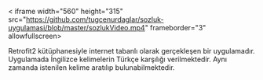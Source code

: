 < iframe width="560" height="315" src="https://github.com/tugcenurdaglar/sozluk-uygulamasi/blob/master/sozlukVideo.mp4" frameborder="3" allowfullscreen></iframe >



Retrofit2 kütüphanesiyle internet tabanlı olarak gerçekleşen bir uygulamadır. Uygulamada İngilizce kelimelerin Türkçe karşılığı verilmektedir. Aynı zamanda istenilen kelime aratılıp bulunabilmektedir.
